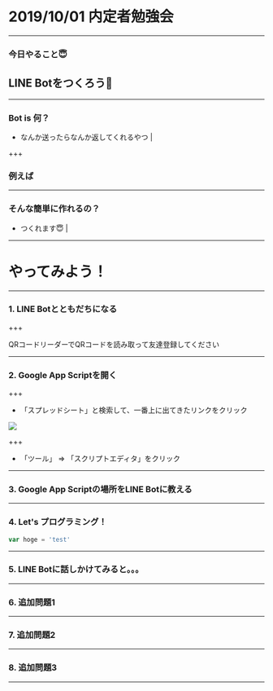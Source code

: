 # 2019/10/01 内定者勉強会

---

### 今日やること😇

## LINE Botをつくろう💪

---

### Bot is 何？

- なんか送ったらなんか返してくれるやつ |

+++

### 例えば

---

### そんな簡単に作れるの？

- つくれます😇 |

---

# やってみよう！

---

### 1. LINE Botとともだちになる

+++

QRコードリーダーでQRコードを読み取って友達登録してください

---

### 2. Google App Scriptを開く

+++

- 「スプレッドシート」と検索して、一番上に出てきたリンクをクリック

<img src="https://crowi.jcslabs.net/uploads/attachment/5d91998448525b4b3e33564d/7ab595b5f24fa56a4d4221dd21690912.png" style="max-width: 50%;">

+++

- 「ツール」 => 「スクリプトエディタ」をクリック

---

### 3. Google App Scriptの場所をLINE Botに教える

--- 

### 4. Let's プログラミング！

```javascript
var hoge = 'test'
```

---

### 5. LINE Botに話しかけてみると。。。

---

### 6. 追加問題1

---

### 7. 追加問題2

---

### 8. 追加問題3

---
